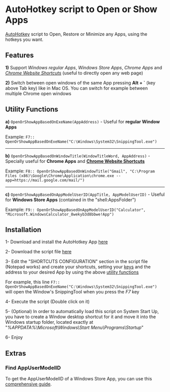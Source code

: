 # AutoHotkey script to Open or Show Apps


[AutoHotkey](https://www.autohotkey.com/) script to Open, Restore or Minimize any Apps, using the hotkeys you want.<br /> 

## Features

**1)** Support *Windows regular Apps*, *Windows Store Apps*, *Chrome Apps* and [*Chrome Website Shortcuts*](https://www.laptopmag.com/articles/how-to-create-desktop-shortcuts-for-web-pages-using-chrome) (useful to directly open any web page)

**2)** Switch between open windows of the same App pressing **Alt + `** (key above Tab key) like in Mac OS. You can switch for example between multiple Chrome open windows 


## Utility Functions


**a)** `OpenOrShowAppBasedOnExeName(AppAddress)` - Useful for **regular Window Apps**

Example: `F7:: OpenOrShowAppBasedOnExeName("C:\Windows\System32\SnippingTool.exe")`

---

**b)** `OpenOrShowAppBasedOnWindowTitle(WindowTitleWord, AppAddress)` - Specially useful for **Chrome Apps** and [**Chrome Website Shortcuts**](https://www.laptopmag.com/articles/how-to-create-desktop-shortcuts-for-web-pages-using-chrome) 

Example: `F8:: OpenOrShowAppBasedOnWindowTitle("Gmail", "C:\Program Files (x86)\Google\Chrome\Application\chrome.exe --app=https://mail.google.com/mail/")`

---


**c)** `OpenOrShowAppBasedOnAppModelUserID(AppTitle, AppModelUserID)` - Useful for **Windows Store Apps** (contained in the "shell:AppsFolder\")

Example: `F9:: OpenOrShowAppBasedOnAppModelUserID("Calculator", "Microsoft.WindowsCalculator_8wekyb3d8bbwe!App")`
 


## Installation

1- Download and install the AutoHotkey App [here](https://www.autohotkey.com/)

2- Download the script file [here](https://github.com/JuanmaMenendez/AutoHotkey-script-Open-Show-Apps/releases/latest/download/AutoHotkey-script-Open-Show-Apps.ahk)

3- Edit the "SHORTCUTS CONFIGURATION" section in the script file (Notepad works) and create your shortcuts, setting your [keys](https://autohotkey.com/docs/KeyList.htm) and the address to your desired App by using the above [utility functions](https://github.com/JuanmaMenendez/AutoHotkey-script-Open-Show-Apps#utility-functions)

For example, this line `F7:: OpenOrShowAppBasedOnExeName("C:\Windows\System32\SnippingTool.exe")`  will open the Window's SnippingTool when you press the *F7* key

4- Execute the script (Double click on it)

5- (Optional) In order to automatically load this script on System Start Up, you have to create a Window desktop shortcut for it and move it into the Windows startup folder, located exactly at "*%APPDATA%\Microsoft\Windows\Start Menu\Programs\Startup*"

6- Enjoy


## Extras

### Find AppUserModelID

To get the AppUserModelID of a Windows Store App, you can use this [comprehensive guide](https://jcutrer.com/windows/find-aumid).

